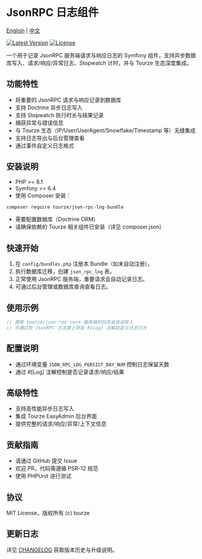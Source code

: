 # JsonRPC 日志组件

[English](README.md) | [中文](README.zh-CN.md)

[![Latest Version](https://img.shields.io/packagist/v/tourze/json-rpc-log-bundle.svg?style=flat-square)](https://packagist.org/packages/tourze/json-rpc-log-bundle)
[![License](https://img.shields.io/packagist/l/tourze/json-rpc-log-bundle.svg?style=flat-square)](https://packagist.org/packages/tourze/json-rpc-log-bundle)

一个用于记录 JsonRPC 服务端请求与响应日志的 Symfony 组件，支持异步数据库写入、请求/响应/异常日志、Stopwatch 计时，并与 Tourze 生态深度集成。

## 功能特性

- 将重要的 JsonRPC 请求与响应记录到数据库
- 支持 Doctrine 异步日志写入
- 支持 Stopwatch 执行时长与结果记录
- 捕获异常与错误信息
- 与 Tourze 生态（IP/User/UserAgent/Snowflake/Timestamp 等）无缝集成
- 支持日志导出与后台管理查看
- 通过事件自定义日志格式

## 安装说明

- PHP >= 8.1
- Symfony >= 6.4
- 使用 Composer 安装：

```bash
composer require tourze/json-rpc-log-bundle
```

- 需要配置数据库（Doctrine ORM）
- 请确保依赖的 Tourze 相关组件已安装（详见 composer.json）

## 快速开始

1. 在 `config/bundles.php` 注册本 Bundle（如未自动注册）。
2. 执行数据库迁移，创建 `json_rpc_log` 表。
3. 正常使用 JsonRPC 服务端，重要请求会自动记录日志。
4. 可通过后台管理或数据库查询查看日志。

## 使用示例

```php
// 使用 tourze/json-rpc-core 服务端时日志会自动写入
// 可通过在 JsonRPC 方法类上添加 #[Log] 注解自定义日志行为
```

## 配置说明

- 通过环境变量 `JSON_RPC_LOG_PERSIST_DAY_NUM` 控制日志保留天数
- 通过 #[Log] 注解控制是否记录请求/响应/结果

## 高级特性

- 支持高性能异步日志写入
- 集成 Tourze EasyAdmin 后台界面
- 提供完整的请求/响应/异常/上下文信息

## 贡献指南

- 请通过 GitHub 提交 Issue
- 欢迎 PR，代码需遵循 PSR-12 规范
- 使用 PHPUnit 进行测试

## 协议

MIT License，版权所有 (c) tourze

## 更新日志

详见 [CHANGELOG](CHANGELOG.md) 获取版本历史与升级说明。
